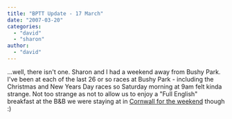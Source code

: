 ```yaml
---
title: "BPTT Update - 17 March"
date: "2007-03-20"
categories: 
  - "david"
  - "sharon"
author:
  - "david"
---
```


...well, there isn't one. Sharon and I had a weekend away from Bushy Park. I've been at each of the last 26 or so races at Bushy Park - including the Christmas and New Years Day races so Saturday morning at 9am felt kinda strange. Not too strange as not to allow us to enjoy a "Full English" breakfast at the B&B we were staying at in [Cornwall for the weekend](http://www.sharonrowe.co.uk/photos/2007/72157600010829906/) though :)
